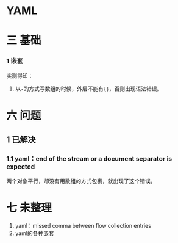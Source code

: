 # YAML


# 三 基础

### 1 嵌套
实测得知：
1. 以`-`的方式写数组的时候，外层不能有`{}`，否则出现语法错误。

# 六 问题
## 1 已解决
### 1.1 yaml：end of the stream or a document separator is expected
两个对象平行，却没有用数组的方式包裹，就出现了这个错误。


# 七 未整理
1. yaml：missed comma between flow collection entries 
2. yaml的各种嵌套